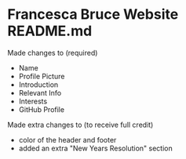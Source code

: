 # Francesca Bruce Website README.md
Made changes to (required)
- Name
- Profile Picture
- Introduction
- Relevant Info
- Interests
- GitHub Profile

Made extra changes to (to receive full credit)
- color of the header and footer
- added an extra "New Years Resolution" section

